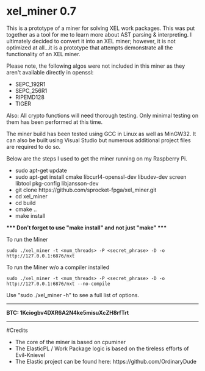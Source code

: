 # xel_miner 0.7

This is a prototype of a miner for solving XEL work packages.  This was put together as a tool for me to learn more about AST parsing & interpreting. I ultimately decided to convert it into an XEL miner; however, it is not optimized at all...it is a prototype that attempts demonstrate all the functionality of an XEL miner.

Please note, the following algos were not included in this miner as they aren't available directly in openssl:

<ul>
<li>SEPC_192R1</li>
<li>SEPC_256R1</li>
<li>RIPEMD128</li>
<li>TIGER</li>
</ul>

Also:  All crypto functions will need thorough testing.  Only minimal testing on them has been performed at this time.

The miner build has been tested using GCC in Linux as well as MinGW32.  It can also be built using Visual Studio but numerous additional project files are required to do so.

Below are the steps I used to get the miner running on my Raspberry Pi.
<ul>
<li>sudo apt-get update</li>
<li>sudo apt-get install cmake libcurl4-openssl-dev libudev-dev screen libtool pkg-config libjansson-dev</li>
<li>git clone https://github.com/sprocket-fpga/xel_miner.git</li>
<li>cd xel_miner</li>
<li>cd build</li>
<li>cmake ..</li>
<li>make install</li>
</ul>

<b>*** Don't forget to use "make install" and not just "make" ***</b>

To run the Miner

    sudo ./xel_miner -t <num_threads> -P <secret_phrase> -D -o http://127.0.0.1:6876/nxt

To run the Miner w/o a compiler installed

    sudo ./xel_miner -t <num_threads> -P <secret_phrase> -D -o http://127.0.0.1:6876/nxt --no-compile

Use "sudo ./xel_miner -h" to see a full list of options.

________________________________________________________________________________________________
<b>BTC:   1Kciogbv4DXR6A2N4ke5misuXcZH8rfTrt</b>
________________________________________________________________________________________________

#Credits
<ul>
<li>The core of the miner is based on cpuminer</li>
<li>The ElasticPL / Work Package logic is based on the tireless efforts of Evil-Knievel</li>
<li>The Elastic project can be found here: https://github.com/OrdinaryDude</li>
</ul>
